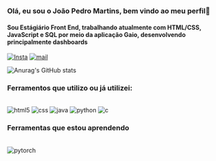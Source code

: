 
### Olá, eu sou o João Pedro Martins, bem vindo ao meu perfil👋
#### Sou Estágiário Front End, trabalhando atualmente com HTML/CSS, JavaScript e SQL por meio da aplicação Gaio, desenvolvendo principalmente dashboards

[![Insta](https://img.shields.io/badge/Instagram-E4405F?style=for-the-badge&logo=instagram&logoColor=white)](instagram.com/jp_mads)
[![mail](https://img.shields.io/badge/Gmail-D14836?style=for-the-badge&logo=gmail&logoColor=white)](mailto:aspuma13@gmail.com)



![Anurag's GitHub stats](https://github-readme-stats.vercel.app/api?username=JPedroMA&show_icons=true&theme=dracula)

### Ferramentos que utilizo ou já utilizei:

<div style="display: inline_block"><br/>
    <img alt="html5" src="https://img.shields.io/badge/HTML-239120?style=for-the-badge&logo=html5&logoColor=white"/>
    <img alt="css" src="https://img.shields.io/badge/CSS-239120?&style=for-the-badge&logo=css3&logoColor=white"/>
    <img alt="java" src="https://img.shields.io/badge/Java-ED8B00?style=for-the-badge&logo=openjdk&logoColor=white"/>
    <img alt="python" src="https://img.shields.io/badge/Python-14354C?style=for-the-badge&logo=python&logoColor=white"/>
    <img alt="c" src="https://img.shields.io/badge/C-00599C?style=for-the-badge&logo=c&logoColor=white"/>


</div>

### Ferramentas que estou aprendendo

<div style="display: inline_block"><br/>
    <img alt="pytorch" src="https://img.shields.io/badge/PyTorch-%23EE4C2C.svg?style=for-the-badge&logo=PyTorch&logoColor=white"/>
    

</div>


